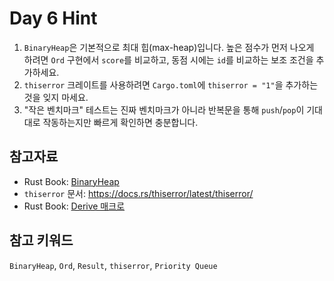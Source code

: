 # Day 6 Hint

1. `BinaryHeap`은 기본적으로 최대 힙(max-heap)입니다. 높은 점수가 먼저 나오게 하려면 `Ord` 구현에서 `score`를 비교하고, 동점 시에는 `id`를 비교하는 보조 조건을 추가하세요.
2. `thiserror` 크레이트를 사용하려면 `Cargo.toml`에 `thiserror = "1"`을 추가하는 것을 잊지 마세요.
3. "작은 벤치마크" 테스트는 진짜 벤치마크가 아니라 반복문을 통해 `push`/`pop`이 기대대로 작동하는지만 빠르게 확인하면 충분합니다.

## 참고자료
- Rust Book: [BinaryHeap](https://doc.rust-lang.org/std/collections/struct.BinaryHeap.html)
- `thiserror` 문서: <https://docs.rs/thiserror/latest/thiserror/>
- Rust Book: [Derive 매크로](https://doc.rust-lang.org/book/appendix-03-derivable-traits.html)

## 참고 키워드
`BinaryHeap`, `Ord`, `Result`, `thiserror`, `Priority Queue`
